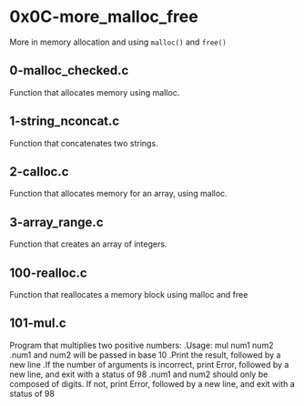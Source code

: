 #  0x0C-more_malloc_free
   More in memory allocation and using `malloc()` and `free()`

## 0-malloc_checked.c

   Function that allocates memory using malloc.

## 1-string_nconcat.c

   Function that concatenates two strings.

## 2-calloc.c

   Function that allocates memory for an array, using malloc.

## 3-array_range.c

   Function that creates an array of integers.

## 100-realloc.c

   Function that reallocates a memory block using malloc and free

## 101-mul.c

   Program that multiplies two positive numbers:
   	   .Usage: mul num1 num2
	   .num1 and num2 will be passed in base 10
	   .Print the result, followed by a new line
	   .If the number of arguments is incorrect, print Error, followed by a new line, and exit with a status of 98
	   .num1 and num2 should only be composed of digits. If not, print Error, followed by a new line, and exit with a status of 98

